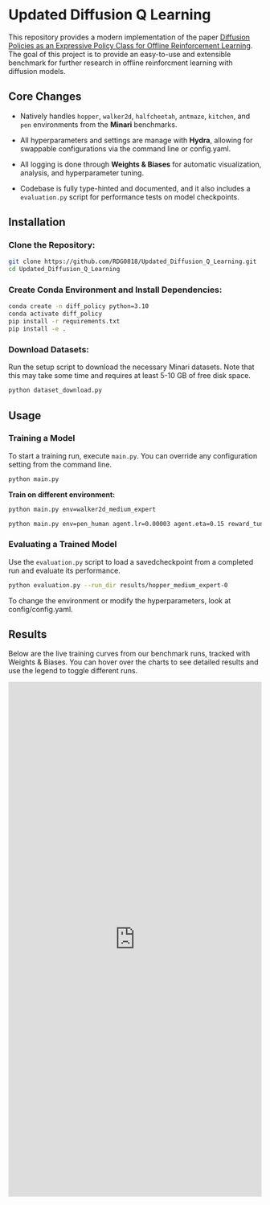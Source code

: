# Updated Diffusion Q Learning
This repository provides a modern implementation of the paper [Diffusion Policies as an Expressive Policy Class for Offline Reinforcement Learning](https://arxiv.org/pdf/2208.06193). The goal of this project is to provide an easy-to-use and extensible benchmark for further research in offline reinforcment learning with diffusion models.

## Core Changes

- Natively handles `hopper`, `walker2d`, `halfcheetah`, `antmaze`, `kitchen`, and `pen` environments from the **Minari** benchmarks.

- All hyperparameters and settings are manage with **Hydra**, allowing for swappable configurations via the command line or config.yaml.

- All logging is done through **Weights & Biases** for automatic visualization, analysis, and hyperparameter tuning.

- Codebase is fully type-hinted and documented, and it also includes a `evaluation.py` script for performance tests on model checkpoints.

## Installation

### Clone the Repository:

```bash
git clone https://github.com/RDG0818/Updated_Diffusion_Q_Learning.git
cd Updated_Diffusion_Q_Learning
```

### Create Conda Environment and Install Dependencies:
```bash
conda create -n diff_policy python=3.10
conda activate diff_policy
pip install -r requirements.txt
pip install -e .
```

### Download Datasets:
Run the setup script to download the necessary Minari datasets. Note that this may take some time and requires at least 5-10 GB of free disk space.
```bash
python dataset_download.py
```

## Usage

### Training a Model

To start a training run, execute `main.py`. You can override any configuration setting from the command line. 

```bash
python main.py
```
**Train on different environment:**

```bash 
python main.py env=walker2d_medium_expert

python main.py env=pen_human agent.lr=0.00003 agent.eta=0.15 reward_tune="normalize" agent.grad_norm=1.0 eval_episodes=50
```

### Evaluating a Trained Model

Use the `evaluation.py` script to load a savedcheckpoint from a completed run and evaluate its performance.

```bash
python evaluation.py --run_dir results/hopper_medium_expert-0
```

To change the environment or modify the hyperparameters, look at config/config.yaml.

## Results

Below are the live training curves from our benchmark runs, tracked with Weights & Biases. You can hover over the charts to see detailed results and use the legend to toggle different runs.

<iframe src="https://wandb.ai/rdg291-mississippi-state-university/Diffusion_QL/reports/Diffusion-Q-Learning--VmlldzoxMzM5NDk3OQ" style="border:none;height:1024px;width:100%">


## Citation

If you use this code in your research, please consider citing it:

```bibtex
@software{Goodwin_2025_DiffusionQL,
  author = {[Ryan] [Goodwin]},
  title = {{A Refactored Implementation of Diffusion Policies for Offline RL}},
  month = {6},
  year = {2025},
  url = {https://github.com/RDG0818/Updated_Diffusion_Q_Learning}
}
```


## Acknowledgements

This project is a refactoring and extension of the original work by Zhendong Wang, et al. from the following paper and codebase: [Diffusion Policies as an Expressive Policy Class For Offline Reinforcement Learning](https://github.com/Zhendong-Wang/Diffusion-Policies-for-Offline-RL).

## License

This project is licensed under the **Apache 2.0 License**.